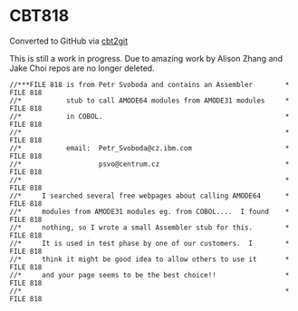 # CBT818
Converted to GitHub via [cbt2git](https://github.com/wizardofzos/cbt2git)

This is still a work in progress. 
Due to amazing work by Alison Zhang and Jake Choi repos are no longer deleted.

```
//***FILE 818 is from Petr Svoboda and contains an Assembler        *   FILE 818
//*           stub to call AMODE64 modules from AMODE31 modules     *   FILE 818
//*           in COBOL.                                             *   FILE 818
//*                                                                 *   FILE 818
//*           email:  Petr_Svoboda@cz.ibm.com                       *   FILE 818
//*                   psvo@centrum.cz                               *   FILE 818
//*                                                                 *   FILE 818
//*     I searched several free webpages about calling AMODE64      *   FILE 818
//*     modules from AMODE31 modules eg. from COBOL....  I found    *   FILE 818
//*     nothing, so I wrote a small Assembler stub for this.        *   FILE 818
//*     It is used in test phase by one of our customers.  I        *   FILE 818
//*     think it might be good idea to allow others to use it       *   FILE 818
//*     and your page seems to be the best choice!!                 *   FILE 818
//*                                                                 *   FILE 818
```
